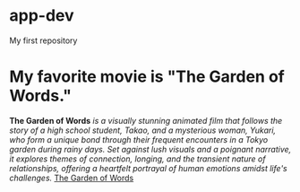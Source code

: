# app-dev
My first repository
# My favorite movie is "The Garden of Words."
**The Garden of Words** *is a visually stunning animated film that follows the story of a high school student, Takao, and a mysterious woman, Yukari, who form a unique bond through their frequent encounters in a Tokyo garden during rainy days. Set against lush visuals and a poignant narrative, it explores themes of connection, longing, and the transient nature of relationships, offering a heartfelt portrayal of human emotions amidst life's challenges.*
[The Garden of Words](https://en.wikipedia.org/wiki/The_Garden_of_Words)
